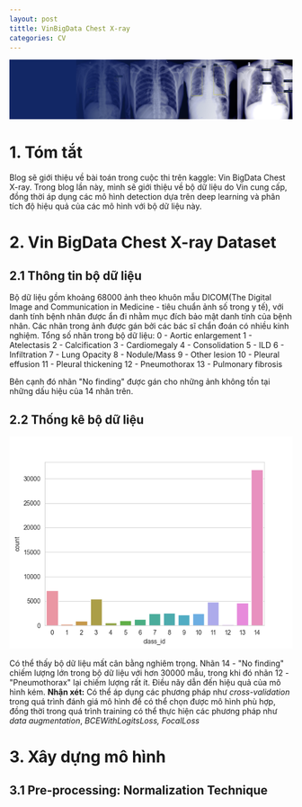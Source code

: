 ```yaml
---
layout: post
tittle: VinBigData Chest X-ray
categories: CV
---
```


![alt](https://raw.githubusercontent.com/khangdltUIT/khangdltUIT.github.io/master/images/header_vinchest.png)

# 1. Tóm tắt
Blog sẽ giới thiệu về bài toán trong cuộc thi trên kaggle: Vin BigData Chest X-ray. Trong blog lần này, mình sẽ giới thiệu về bộ dữ liệu do Vin cung cấp, đồng thời áp dụng các mô hình detection dựa trên deep learning và phân tích độ hiệu quả của các mô hình với bộ dữ liệu này. 
# 2. Vin BigData Chest X-ray Dataset
## 2.1 Thông tin bộ dữ liệu
Bộ dữ liệu gồm khoảng 68000 ảnh theo khuôn mẫu DICOM(The Digital Image and Communication in Medicine - tiêu chuẩn ảnh số trong y tế), với danh tính bệnh nhân được ẩn đi nhằm mục đích bảo mật danh tính của bệnh nhân. Các nhãn trong ảnh được gán bởi các bác sĩ chẩn đoán có nhiều kinh nghiệm. Tổng số nhãn trong bộ dữ liệu:
0 - Aortic enlargement
1 - Atelectasis
2 - Calcification
3 - Cardiomegaly
4 - Consolidation
5 - ILD
6 - Infiltration
7 - Lung Opacity
8 - Nodule/Mass
9 - Other lesion
10 - Pleural effusion
11 - Pleural thickening
12 - Pneumothorax
13 - Pulmonary fibrosis

Bên cạnh đó nhãn "No finding" được gán cho những ảnh không tồn tại những dấu hiệu của 14 nhãn trên.
## 2.2 Thống kê bộ dữ liệu

![alt](https://raw.githubusercontent.com/khangdltUIT/khangdltUIT.github.io/master/images/statiscal_label_vinbd_chest.png)

Có thể thấy bộ dữ liệu mất cân bằng nghiêm trọng. Nhãn 14 - "No finding" chiếm lượng lớn trong bộ dữ liệu với hơn 30000 mẫu, trong khi đó nhãn 12 - "Pneumothorax" lại chiếm lượng rất ít. Điều nãy dẫn đến hiệu quả của mô hình kém. 
**Nhận xét:** Có thể áp dụng các phương pháp như *cross-validation* trong quá trình đánh giá mô hình để có thể chọn được mô hình phù hợp, đồng thời trong quá trình training có thể thực hiện các phương pháp như *data augmentation*, *BCEWithLogitsLoss, FocalLoss*

# 3. Xây dựng mô hình
## 3.1 Pre-processing: Normalization Technique
